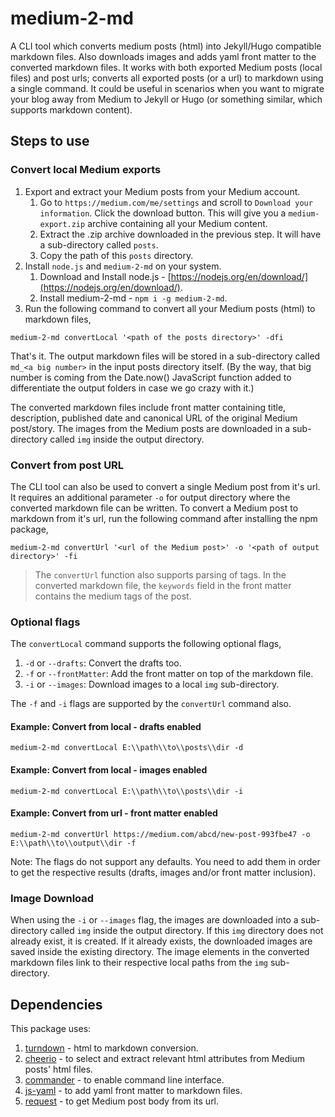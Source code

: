 # medium-2-md

A CLI tool which converts medium posts (html) into Jekyll/Hugo compatible markdown files. Also downloads images and adds yaml front matter to the converted markdown files.
It works with both exported Medium posts (local files) and post urls; converts all exported posts (or a url) to markdown using a single command. It could be useful in scenarios when you want to migrate your blog away from Medium to Jekyll or Hugo (or something similar, which supports markdown content).

## Steps to use

### Convert local Medium exports

1. Export and extract your Medium posts from your Medium account.
    1. Go to `https://medium.com/me/settings` and scroll to `Download your information`. Click the download button. This will give you a `medium-export.zip` archive containing all your Medium content.
    1. Extract the .zip archive downloaded in the previous step. It will have a sub-directory called `posts`.
    1. Copy the path of this `posts` directory.
1. Install `node.js` and `medium-2-md` on your system.
    1. Download and Install node.js - [https://nodejs.org/en/download/](https://nodejs.org/en/download/).
    1. Install medium-2-md - `npm i -g medium-2-md`.
1. Run the following command to convert all your Medium posts (html) to markdown files,

```code
medium-2-md convertLocal '<path of the posts directory>' -dfi
```

That's it. The output markdown files will be stored in a sub-directory called `md_<a big number>` in the input posts directory itself. (By the way, that big number is coming from the Date.now() JavaScript function added to differentiate the output folders in case we go crazy with it.)

The converted markdown files include front matter containing title, description, published date and canonical URL of the original Medium post/story. The images from the Medium posts are downloaded in a sub-directory called `img` inside the output directory.

### Convert from post URL

The CLI tool can also be used to convert a single Medium post from it's url. It requires an additional parameter `-o` for output directory where the converted markdown file can be written. To convert a Medium post to markdown from it's url, run the following command after installing the npm package,

```code
medium-2-md convertUrl '<url of the Medium post>' -o '<path of output directory>' -fi
```

> The `convertUrl` function also supports parsing of tags. In the converted markdown file, the `keywords` field in the front matter contains the medium tags of the post.

### Optional flags

The `convertLocal` command supports the following optional flags,

1. `-d` or `--drafts`: Convert the drafts too.
1. `-f` or `--frontMatter`: Add the front matter on top of the markdown file.
1. `-i` or `--images`: Download images to a local `img` sub-directory.

The `-f` and `-i` flags are supported by the `convertUrl` command also.

#### Example: Convert from local - drafts enabled

```code
medium-2-md convertLocal E:\\path\\to\\posts\\dir -d
```

#### Example: Convert from local - images enabled

```code
medium-2-md convertLocal E:\\path\\to\\posts\\dir -i
```

#### Example: Convert from url - front matter enabled

```code
medium-2-md convertUrl https://medium.com/abcd/new-post-993fbe47 -o E:\\path\\to\\output\\dir -f
```

Note: The flags do not support any defaults. You need to add them in order to get the respective results (drafts, images and/or front matter inclusion).

### Image Download

When using the `-i` or `--images` flag, the images are downloaded into a sub-directory called `img` inside the output directory. If this `img` directory does not already exist, it is created. If it already exists, the downloaded images are saved inside the existing directory. The image elements in the converted markdown files link to their respective local paths from the `img` sub-directory.

## Dependencies

This package uses:

1. [turndown](https://github.com/domchristie/turndown) - html to markdown conversion.
1. [cheerio](https://github.com/cheeriojs/cheerio) - to select and extract relevant html attributes from Medium posts' html files.
1. [commander](https://github.com/tj/commander.js) - to enable command line interface.
1. [js-yaml](https://github.com/nodeca/js-yaml) - to add yaml front matter to markdown files.
1. [request](https://github.com/request/request) - to get Medium post body from its url.
